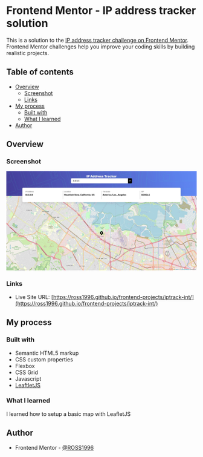# Frontend Mentor - IP address tracker solution

This is a solution to the [IP address tracker challenge on Frontend Mentor](https://www.frontendmentor.io/challenges/ip-address-tracker-I8-0yYAH0). Frontend Mentor challenges help you improve your coding skills by building realistic projects. 
## Table of contents

- [Overview](#overview)
  - [Screenshot](#screenshot)
  - [Links](#links)
- [My process](#my-process)
  - [Built with](#built-with)
  - [What I learned](#what-i-learned)
- [Author](#author)

## Overview

### Screenshot

![Design preview for the IP Tracker coding challenge](./screenshot.jpeg)

### Links

- Live Site URL: [https://ross1996.github.io/frontend-projects/iptrack-int/](https://ross1996.github.io/frontend-projects/iptrack-int/)

## My process

### Built with

- Semantic HTML5 markup
- CSS custom properties
- Flexbox
- CSS Grid
- Javascript
- [LeaftletJS](https://leafletjs.com/)

### What I learned

I learned how to setup a basic map with LeafletJS

## Author

- Frontend Mentor - [@ROSS1996](https://www.frontendmentor.io/profile/ROSS1996)
